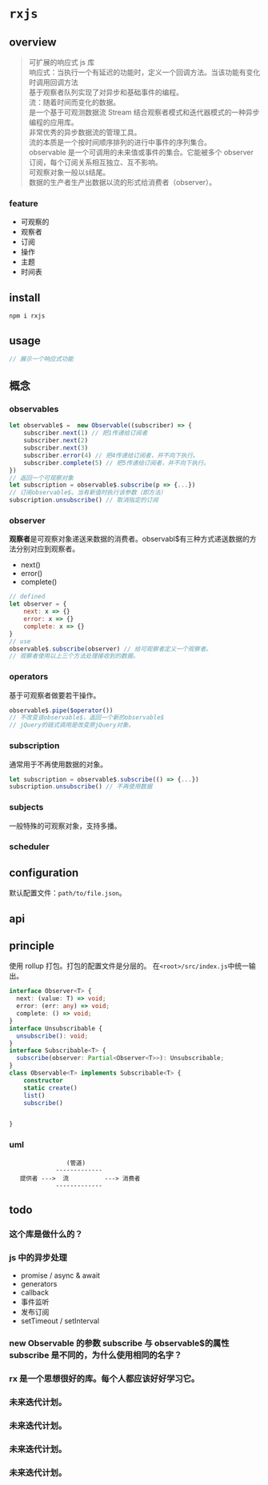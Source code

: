 # `rxjs`

## overview

> 可扩展的响应式 js 库  
> 响应式：当执行一个有延迟的功能时，定义一个回调方法。当该功能有变化时调用回调方法  
> 基于观察者队列实现了对异步和基础事件的编程。  
> 流：随着时间而变化的数据。  
> 是一个基于可观测数据流 Stream 结合观察者模式和迭代器模式的一种异步编程的应用库。  
> 非常优秀的异步数据流的管理工具。  
> 流的本质是一个按时间顺序排列的进行中事件的序列集合。  
> observable 是一个可调用的未来值或事件的集合。它能被多个 observer 订阅，每个订阅关系相互独立、互不影响。  
> 可观察对象一般以`$`结尾。  
> 数据的生产者生产出数据以流的形式给消费者（observer）。

### feature

- 可观察的
- 观察者
- 订阅
- 操作
- 主题
- 时间表

## install

`npm i rxjs`

## usage

```js
// 展示一个响应式功能
```

## 概念

### observables

```js
let observable$ =  new Observable((subscriber) => {
    subscriber.next(1) // 把1传递给订阅者
    subscriber.next(2)
    subscriber.next(3)
    subscriber.error(4) // 把4传递给订阅者，并不向下执行。
    subscriber.complete(5) // 把5传递给订阅者，并不向下执行。
})
// 返回一个可观察对象
let subscription = observable$.subscribe(p => {...})
// 订阅observable$。当有新值时执行该参数（即方法）
subscription.unsubscribe() // 取消指定的订阅
```

### observer

**观察者**是可观察对象递送来数据的消费者。observabl$有三种方式递送数据的方法分别对应到观察者。

- next()
- error()
- complete()

```js
// defined
let observer = {
    next: x => {}
    error: x => {}
    complete: x => {}
}
// use
observable$.subscribe(observer) // 给可观察者定义一个观察者。
// 观察者使用以上三个方法处理接收到的数据。
```

### operators

基于可观察者做要若干操作。

```js
observable$.pipe($operator())
// 不改变该observable$，返回一个新的observable$
// jQuery的链式调用是改变原jQuery对象。
```

### subscription

通常用于不再使用数据的对象。

```js
let subscription = observable$.subscribe(() => {...})
subscription.unsubscribe() // 不再使用数据
```

### subjects

一般特殊的可观察对象，支持多播。

### scheduler

## configuration

默认配置文件：`path/to/file.json`。

## api

## principle

使用 rollup 打包。打包的配置文件是分层的。
在`<root>/src/index.js`中统一输出。

```ts
interface Observer<T> {
  next: (value: T) => void;
  error: (err: any) => void;
  complete: () => void;
}
interface Unsubscribable {
  unsubscribe(): void;
}
interface Subscribable<T> {
  subscribe(observer: Partial<Observer<T>>): Unsubscribable;
}
class Observable<T> implements Subscribable<T> {
    constructor
    static create()
    list()
    subscribe()


}
```

### uml

```
                (管道)
             -------------
   提供者 --->  流          ---> 消费者
             -------------
```

## todo

### 这个库是做什么的？

### js 中的异步处理

- promise / async & await
- generators
- callback
- 事件监听
- 发布订阅
- setTimeout / setInterval

### new Observable 的参数 subscribe 与 observable$的属性 subscribe 是不同的，为什么使用相同的名字？

### rx 是一个思想很好的库。每个人都应该好好学习它。

### 未来迭代计划。

### 未来迭代计划。

### 未来迭代计划。

### 未来迭代计划。
